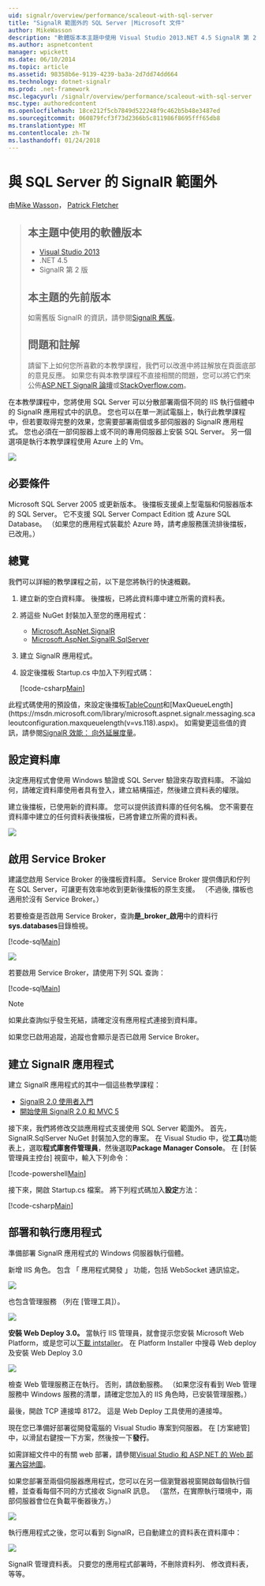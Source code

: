 ```yaml
---
uid: signalr/overview/performance/scaleout-with-sql-server
title: "SignalR 範圍外的 SQL Server |Microsoft 文件"
author: MikeWasson
description: "軟體版本本主題中使用 Visual Studio 2013.NET 4.5 SignalR 第 2 版舊版的此主題的較早版本的相關資訊..."
ms.author: aspnetcontent
manager: wpickett
ms.date: 06/10/2014
ms.topic: article
ms.assetid: 98358b6e-9139-4239-ba3a-2d7dd74dd664
ms.technology: dotnet-signalr
ms.prod: .net-framework
msc.legacyurl: /signalr/overview/performance/scaleout-with-sql-server
msc.type: authoredcontent
ms.openlocfilehash: 18ce212f5cb7849d522248f9c462b5b48e3487ed
ms.sourcegitcommit: 060879fcf3f73d2366b5c811986f8695fff65db8
ms.translationtype: MT
ms.contentlocale: zh-TW
ms.lasthandoff: 01/24/2018
---
```

<a name="signalr-scaleout-with-sql-server"></a>與 SQL Server 的 SignalR 範圍外
====================
由[Mike Wasson](https://github.com/MikeWasson)， [Patrick Fletcher](https://github.com/pfletcher)

> ## <a name="software-versions-used-in-this-topic"></a>本主題中使用的軟體版本
> 
> 
> - [Visual Studio 2013](https://www.microsoft.com/visualstudio/eng/2013-downloads)
> - .NET 4.5
> - SignalR 第 2 版
>   
> 
> 
> ## <a name="previous-versions-of-this-topic"></a>本主題的先前版本
> 
> 如需舊版 SignalR 的資訊，請參閱[SignalR 舊版](../older-versions/index.md)。
> 
> ## <a name="questions-and-comments"></a>問題和註解
> 
> 請留下上如何您所喜歡的本教學課程，我們可以改進中將註解放在頁面底部的意見反應。 如果您有與本教學課程不直接相關的問題，您可以將它們來公佈[ASP.NET SignalR 論壇](https://forums.asp.net/1254.aspx/1?ASP+NET+SignalR)或[StackOverflow.com](http://stackoverflow.com/)。


在本教學課程中，您將使用 SQL Server 可以分散部署兩個不同的 IIS 執行個體中的 SignalR 應用程式中的訊息。 您也可以在單一測試電腦上，執行此教學課程中，但若要取得完整的效果，您需要部署兩個或多部伺服器的 SignalR 應用程式。 您也必須在一部伺服器上或不同的專用伺服器上安裝 SQL Server。 另一個選項是執行本教學課程使用 Azure 上的 Vm。

![](scaleout-with-sql-server/_static/image1.png)

## <a name="prerequisites"></a>必要條件

Microsoft SQL Server 2005 或更新版本。 後擋板支援桌上型電腦和伺服器版本的 SQL Server。 它不支援 SQL Server Compact Edition 或 Azure SQL Database。 （如果您的應用程式裝載於 Azure 時，請考慮服務匯流排後擋板，已改用。）

## <a name="overview"></a>總覽

我們可以詳細的教學課程之前，以下是您將執行的快速概觀。

1. 建立新的空白資料庫。 後擋板，已將此資料庫中建立所需的資料表。
2. 將這些 NuGet 封裝加入至您的應用程式： 

    - [Microsoft.AspNet.SignalR](http://nuget.org/packages/Microsoft.AspNet.SignalR)
    - [Microsoft.AspNet.SignalR.SqlServer](http://nuget.org/packages/Microsoft.AspNet.SignalR.SqlServer)
3. 建立 SignalR 應用程式。
4. 設定後擋板 Startup.cs 中加入下列程式碼： 

    [!code-csharp[Main](scaleout-with-sql-server/samples/sample1.cs)]

 此程式碼使用的預設值，來設定後擋板[TableCount](https://msdn.microsoft.com/library/microsoft.aspnet.signalr.sqlscaleoutconfiguration.tablecount(v=vs.118).aspx)和[MaxQueueLength](https://msdn.microsoft.com/library/microsoft.aspnet.signalr.messaging.scaleoutconfiguration.maxqueuelength(v=vs.118).aspx)。 如需變更這些值的資訊，請參閱[SignalR 效能： 向外延展度量](signalr-performance.md#scaleout_metrics)。 

## <a name="configure-the-database"></a>設定資料庫

決定應用程式會使用 Windows 驗證或 SQL Server 驗證來存取資料庫。 不論如何，請確定資料庫使用者具有登入，建立結構描述，然後建立資料表的權限。

建立後擋板，已使用新的資料庫。 您可以提供該資料庫的任何名稱。 您不需要在資料庫中建立的任何資料表後擋板，已將會建立所需的資料表。

![](scaleout-with-sql-server/_static/image2.png)

## <a name="enable-service-broker"></a>啟用 Service Broker

建議您啟用 Service Broker 的後擋板資料庫。 Service Broker 提供傳訊和佇列在 SQL Server，可讓更有效率地收到更新後擋板的原生支援。 （不過後, 擋板也適用於沒有 Service Broker。）

若要檢查是否啟用 Service Broker，查詢**是\_broker\_啟用**中的資料行**sys.databases**目錄檢視。

[!code-sql[Main](scaleout-with-sql-server/samples/sample2.sql)]

![](scaleout-with-sql-server/_static/image3.png)

若要啟用 Service Broker，請使用下列 SQL 查詢：

[!code-sql[Main](scaleout-with-sql-server/samples/sample3.sql)]

> [!NOTE]
> 如果此查詢似乎發生死結，請確定沒有應用程式連接到資料庫。


如果您已啟用追蹤，追蹤也會顯示是否已啟用 Service Broker。

## <a name="create-a-signalr-application"></a>建立 SignalR 應用程式

建立 SignalR 應用程式的其中一個這些教學課程：

- [SignalR 2.0 使用者入門](../getting-started/tutorial-getting-started-with-signalr.md)
- [開始使用 SignalR 2.0 和 MVC 5](../getting-started/tutorial-getting-started-with-signalr-and-mvc.md)

接下來，我們將修改交談應用程式支援使用 SQL Server 範圍外。 首先，SignalR.SqlServer NuGet 封裝加入您的專案。 在 Visual Studio 中，從**工具**功能表上，選取**程式庫套件管理員**，然後選取**Package Manager Console**。 在 [封裝管理員主控台] 視窗中，輸入下列命令：

[!code-powershell[Main](scaleout-with-sql-server/samples/sample4.ps1)]

接下來，開啟 Startup.cs 檔案。 將下列程式碼加入**設定**方法：

[!code-csharp[Main](scaleout-with-sql-server/samples/sample5.cs)]

## <a name="deploy-and-run-the-application"></a>部署和執行應用程式

準備部署 SignalR 應用程式的 Windows 伺服器執行個體。

新增 IIS 角色。 包含 「 應用程式開發 」 功能，包括 WebSocket 通訊協定。

![](scaleout-with-sql-server/_static/image4.png)

也包含管理服務 （列在 [管理工具]）。

![](scaleout-with-sql-server/_static/image5.png)

**安裝 Web Deploy 3.0。** 當執行 IIS 管理員，就會提示您安裝 Microsoft Web Platform，或是您可以[下載 intstaller](https://go.microsoft.com/fwlink/?LinkId=255386)。 在 Platform Installer 中搜尋 Web deploy 及安裝 Web Deploy 3.0

![](scaleout-with-sql-server/_static/image6.png)

檢查 Web 管理服務正在執行。 否則，請啟動服務。 （如果您沒有看到 Web 管理服務中 Windows 服務的清單，請確定您加入的 IIS 角色時，已安裝管理服務。）

最後，開啟 TCP 連接埠 8172。 這是 Web Deploy 工具使用的連接埠。

現在您已準備好部署從開發電腦的 Visual Studio 專案到伺服器。 在 [方案總管] 中，以滑鼠右鍵按一下方案，然後按一下**發行**。

如需詳細文件中的有關 web 部署，請參閱[Visual Studio 和 ASP.NET 的 Web 部署內容地圖](../../../whitepapers/aspnet-web-deployment-content-map.md)。

如果您部署至兩個伺服器應用程式，您可以在另一個瀏覽器視窗開啟每個執行個體，並查看每個不同的方式接收 SignalR 訊息。 （當然，在實際執行環境中，兩部伺服器會位在負載平衡器後方。）

![](scaleout-with-sql-server/_static/image7.png)

執行應用程式之後，您可以看到 SignalR，已自動建立的資料表在資料庫中：

![](scaleout-with-sql-server/_static/image8.png)

SignalR 管理資料表。 只要您的應用程式部署時，不刪除資料列、 修改資料表，等等。
